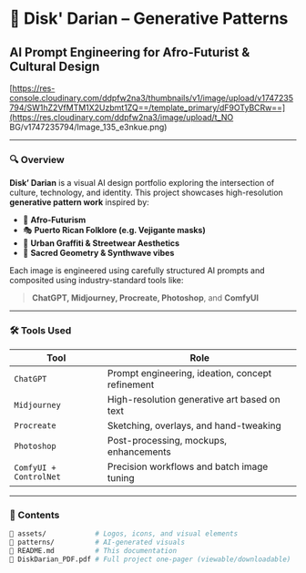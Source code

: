 # 🎨 Disk' Darian – Generative Patterns  
## AI Prompt Engineering for Afro-Futurist & Cultural Design  

[https://res-console.cloudinary.com/ddpfw2na3/thumbnails/v1/image/upload/v1747235794/SW1hZ2VfMTM1X2Uzbmt1ZQ==/template_primary/dF9OTyBCRw==](https://res.cloudinary.com/ddpfw2na3/image/upload/t_NO BG/v1747235794/Image_135_e3nkue.png)<!-- Replace with actual logo path if hosted -->

---

### 🔍 Overview  
**Disk’ Darian** is a visual AI design portfolio exploring the intersection of culture, technology, and identity. This project showcases high-resolution **generative pattern work** inspired by:

- 🧠 **Afro-Futurism**  
- 🎭 **Puerto Rican Folklore (e.g. Vejigante masks)**  
- 🎨 **Urban Graffiti & Streetwear Aesthetics**  
- 🌌 **Sacred Geometry & Synthwave vibes**

Each image is engineered using carefully structured AI prompts and composited using industry-standard tools like:

> **ChatGPT, Midjourney, Procreate, Photoshop**, and **ComfyUI**

---

### 🛠️ Tools Used

| Tool | Role |
|------|------|
| `ChatGPT` | Prompt engineering, ideation, concept refinement |
| `Midjourney` | High-resolution generative art based on text |
| `Procreate` | Sketching, overlays, and hand-tweaking |
| `Photoshop` | Post-processing, mockups, enhancements |
| `ComfyUI + ControlNet` | Precision workflows and batch image tuning |

---

### 📁 Contents

```bash
📁 assets/            # Logos, icons, and visual elements
📁 patterns/          # AI-generated visuals
📄 README.md          # This documentation
📄 DiskDarian_PDF.pdf # Full project one-pager (viewable/downloadable)
